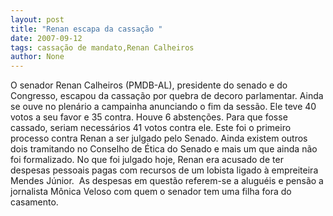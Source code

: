 ```yaml
---
layout: post
title: "Renan escapa da cassação "
date: 2007-09-12
tags: cassação de mandato,Renan Calheiros
author: None
---
```

O senador Renan Calheiros (PMDB-AL), presidente do senado e do Congresso, escapou da cassa&ccedil;&atilde;o por quebra de decoro parlamentar. Ainda se ouve no plen&aacute;rio a campainha anunciando o fim da sess&atilde;o. Ele teve 40 votos a seu favor e 35 contra. Houve 6 absten&ccedil;&otilde;es. Para que fosse cassado, seriam necess&aacute;rios 41 votos contra ele. 
Este foi o primeiro processo contra Renan a ser julgado pelo Senado. Ainda existem outros dois tramitando no Conselho de &Eacute;tica do Senado e mais um que ainda n&atilde;o foi formalizado. 
No que foi julgado hoje, Renan era acusado de ter despesas pessoais pagas com recursos de um lobista ligado &agrave; empreiteira Mendes J&uacute;nior.&nbsp; As despesas em quest&atilde;o referem-se a alugu&eacute;is e pens&atilde;o a jornalista M&ocirc;nica Veloso com quem o senador tem uma filha fora do casamento. 